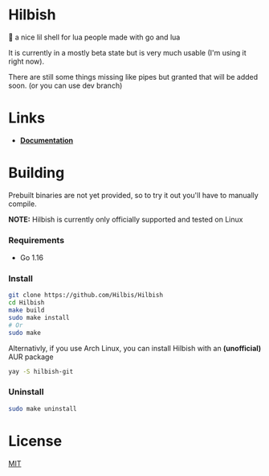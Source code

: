 # Hilbish
🎀 a nice lil shell for lua people made with go and lua

It is currently in a mostly beta state but is very much usable
(I'm using it right now).

There are still some things missing like pipes but granted that will be
added soon. (or you can use dev branch)

# Links
- **[Documentation](https://github.com/Hilbis/Hilbish/wiki)**

# Building
Prebuilt binaries are not yet provided, so to try it out you'll have to manually compile.  

**NOTE:** Hilbish is currently only officially supported and tested on Linux

### Requirements
- Go 1.16

### Install
```sh
git clone https://github.com/Hilbis/Hilbish
cd Hilbish
make build
sudo make install
# Or 
sudo make
```

Alternativly, if you use Arch Linux, you can install Hilbish with an **(unofficial)** AUR package
```sh
yay -S hilbish-git
```

### Uninstall
```sh
sudo make uninstall
```

# License
[MIT](LICENSE)
